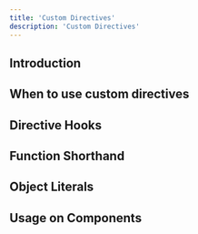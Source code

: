 ```yaml
---
title: 'Custom Directives'
description: 'Custom Directives'
---
```

## Introduction
## When to use custom directives
## Directive Hooks
## Function Shorthand
## Object Literals
## Usage on Components